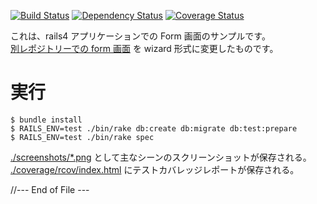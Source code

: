
[![Build Status](https://travis-ci.org/katoy/rails4-form-after-wizard.svg?branch=master)](https://travis-ci.org/katoy/rails4-form-after-wizard)
[![Dependency Status](https://gemnasium.com/katoy/rails4-form-after-wizard.png)](https://gemnasium.com/katoy/rails4-form-after-wizard)
[![Coverage Status](https://coveralls.io/repos/katoy/rails4-form-after-wizard/badge.png?branch=master)](https://coveralls.io/r/katoy/rails4-form-after-wizard?branch=master)

これは、rails4 アプリケーションでの Form 画面のサンプルです。  
[別レポジトリーでの form 画面](https://github.com/katoy/rails4-form-before-wizard) を wizard 形式に変更したものです。  

#
# 実行

    $ bundle install
	$ RAILS_ENV=test ./bin/rake db:create db:migrate db:test:prepare
	$ RAILS_ENV=test ./bin/rake spec

[./screenshots/*.png](./screenshots/) として主なシーンのスクリーンショットが保存される。  
[./coverage/rcov/index.html](./coverage/rcov/index.html) にテストカバレッジレポートが保存される。  


//--- End of File ---
